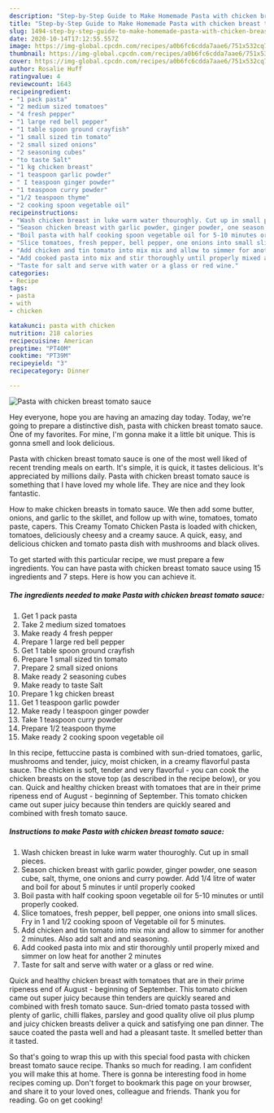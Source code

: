 ```yaml
---
description: "Step-by-Step Guide to Make Homemade Pasta with chicken breast tomato sauce"
title: "Step-by-Step Guide to Make Homemade Pasta with chicken breast tomato sauce"
slug: 1494-step-by-step-guide-to-make-homemade-pasta-with-chicken-breast-tomato-sauce
date: 2020-10-14T17:12:55.557Z
image: https://img-global.cpcdn.com/recipes/a0b6fc6cdda7aae6/751x532cq70/pasta-with-chicken-breast-tomato-sauce-recipe-main-photo.jpg
thumbnail: https://img-global.cpcdn.com/recipes/a0b6fc6cdda7aae6/751x532cq70/pasta-with-chicken-breast-tomato-sauce-recipe-main-photo.jpg
cover: https://img-global.cpcdn.com/recipes/a0b6fc6cdda7aae6/751x532cq70/pasta-with-chicken-breast-tomato-sauce-recipe-main-photo.jpg
author: Rosalie Huff
ratingvalue: 4
reviewcount: 1643
recipeingredient:
- "1 pack pasta"
- "2 medium sized tomatoes"
- "4 fresh pepper"
- "1 large red bell pepper"
- "1 table spoon ground crayfish"
- "1 small sized tin tomato"
- "2 small sized onions"
- "2 seasoning cubes"
- "to taste Salt"
- "1 kg chicken breast"
- "1 teaspoon garlic powder"
- " I teaspoon ginger powder"
- "1 teaspoon curry powder"
- "1/2 teaspoon thyme"
- "2 cooking spoon vegetable oil"
recipeinstructions:
- "Wash chicken breast in luke warm water thouroghly. Cut up in small pieces."
- "Season chicken breast with garlic powder, ginger powder, one season cube, salt, thyme, one onions and curry powder. Add 1/4 litre of water and boil for about 5 minutes ir until properly cooked"
- "Boil pasta with half cooking spoon vegetable oil for 5-10 minutes or until properly cooked."
- "Slice tomatoes, fresh pepper, bell pepper, one onions into small slices. Fry in 1 and 1/2 cooking spoon of Vegetable oil for 5 minutes."
- "Add chicken and tin tomato into mix mix and allow to simmer for another 2 minutes. Also add salt and and seasoning."
- "Add cooked pasta into mix and stir thoroughly until properly mixed and simmer on low heat for another 2 minutes"
- "Taste for salt and serve with water or a glass or red wine."
categories:
- Recipe
tags:
- pasta
- with
- chicken

katakunci: pasta with chicken 
nutrition: 218 calories
recipecuisine: American
preptime: "PT40M"
cooktime: "PT39M"
recipeyield: "3"
recipecategory: Dinner

---
```



![Pasta with chicken breast tomato sauce](https://img-global.cpcdn.com/recipes/a0b6fc6cdda7aae6/751x532cq70/pasta-with-chicken-breast-tomato-sauce-recipe-main-photo.jpg)

Hey everyone, hope you are having an amazing day today. Today, we're going to prepare a distinctive dish, pasta with chicken breast tomato sauce. One of my favorites. For mine, I'm gonna make it a little bit unique. This is gonna smell and look delicious.

Pasta with chicken breast tomato sauce is one of the most well liked of recent trending meals on earth. It's simple, it is quick, it tastes delicious. It's appreciated by millions daily. Pasta with chicken breast tomato sauce is something that I have loved my whole life. They are nice and they look fantastic.

How to make chicken breasts in tomato sauce. We then add some butter, onions, and garlic to the skillet, and follow up with wine, tomatoes, tomato paste, capers. This Creamy Tomato Chicken Pasta is loaded with chicken, tomatoes, deliciously cheesy and a creamy sauce. A quick, easy, and delicious chicken and tomato pasta dish with mushrooms and black olives.


To get started with this particular recipe, we must prepare a few ingredients. You can have pasta with chicken breast tomato sauce using 15 ingredients and 7 steps. Here is how you can achieve it.

<!--inarticleads1-->

##### The ingredients needed to make Pasta with chicken breast tomato sauce:

1. Get 1 pack pasta
1. Take 2 medium sized tomatoes
1. Make ready 4 fresh pepper
1. Prepare 1 large red bell pepper
1. Get 1 table spoon ground crayfish
1. Prepare 1 small sized tin tomato
1. Prepare 2 small sized onions
1. Make ready 2 seasoning cubes
1. Make ready to taste Salt
1. Prepare 1 kg chicken breast
1. Get 1 teaspoon garlic powder
1. Make ready  I teaspoon ginger powder
1. Take 1 teaspoon curry powder
1. Prepare 1/2 teaspoon thyme
1. Make ready 2 cooking spoon vegetable oil


In this recipe, fettuccine pasta is combined with sun-dried tomatoes, garlic, mushrooms and tender, juicy, moist chicken, in a creamy flavorful pasta sauce. The chicken is soft, tender and very flavorful - you can cook the chicken breasts on the stove top (as described in the recipe below), or you can. Quick and healthy chicken breast with tomatoes that are in their prime ripeness end of August - beginning of September. This tomato chicken came out super juicy because thin tenders are quickly seared and combined with fresh tomato sauce. 

<!--inarticleads2-->

##### Instructions to make Pasta with chicken breast tomato sauce:

1. Wash chicken breast in luke warm water thouroghly. Cut up in small pieces.
1. Season chicken breast with garlic powder, ginger powder, one season cube, salt, thyme, one onions and curry powder. Add 1/4 litre of water and boil for about 5 minutes ir until properly cooked
1. Boil pasta with half cooking spoon vegetable oil for 5-10 minutes or until properly cooked.
1. Slice tomatoes, fresh pepper, bell pepper, one onions into small slices. Fry in 1 and 1/2 cooking spoon of Vegetable oil for 5 minutes.
1. Add chicken and tin tomato into mix mix and allow to simmer for another 2 minutes. Also add salt and and seasoning.
1. Add cooked pasta into mix and stir thoroughly until properly mixed and simmer on low heat for another 2 minutes
1. Taste for salt and serve with water or a glass or red wine.


Quick and healthy chicken breast with tomatoes that are in their prime ripeness end of August - beginning of September. This tomato chicken came out super juicy because thin tenders are quickly seared and combined with fresh tomato sauce. Sun-dried tomato pasta tossed with plenty of garlic, chilli flakes, parsley and good quality olive oil plus plump and juicy chicken breasts deliver a quick and satisfying one pan dinner. The sauce coated the pasta well and had a pleasant taste. It smelled better than it tasted. 

So that's going to wrap this up with this special food pasta with chicken breast tomato sauce recipe. Thanks so much for reading. I am confident you will make this at home. There is gonna be interesting food in home recipes coming up. Don't forget to bookmark this page on your browser, and share it to your loved ones, colleague and friends. Thank you for reading. Go on get cooking!
